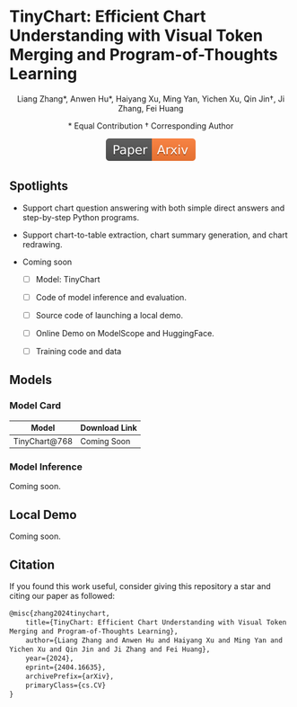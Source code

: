 # TinyChart: Efficient Chart Understanding with Visual Token Merging and Program-of-Thoughts Learning

<div align="center">
Liang Zhang*, Anwen Hu*, Haiyang Xu, Ming Yan, Yichen Xu, Qin Jin†, Ji Zhang, Fei Huang

\* Equal Contribution 
† Corresponding Author


</div>


<div align="center">
<a href="https://arxiv.org/abs/2404.16635"><img src="assets/Paper-Arxiv-orange.svg" ></a>
</div>

## Spotlights

* Support chart question answering with both simple direct answers and step-by-step Python programs.
* Support chart-to-table extraction, chart summary generation, and chart redrawing.

* Coming soon
    - [ ] Model: TinyChart
    - [ ] Code of model inference and evaluation.
    - [ ] Source code of launching a local demo.
    - [ ] Online Demo on ModelScope and HuggingFace.
    - [ ] Training code and data


## Models
### Model Card
|  Model   | Download Link  |
|  ----  | ----  |
| TinyChart@768  | Coming Soon |


### Model Inference
Coming soon.


## Local Demo
Coming soon.


## Citation
If you found this work useful, consider giving this repository a star and citing our paper as followed:
```
@misc{zhang2024tinychart,
    title={TinyChart: Efficient Chart Understanding with Visual Token Merging and Program-of-Thoughts Learning}, 
    author={Liang Zhang and Anwen Hu and Haiyang Xu and Ming Yan and Yichen Xu and Qin Jin and Ji Zhang and Fei Huang},
    year={2024},
    eprint={2404.16635},
    archivePrefix={arXiv},
    primaryClass={cs.CV}
}
```

          
